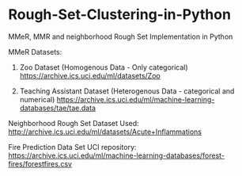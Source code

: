 # Rough-Set-Clustering-in-Python
MMeR, MMR and neighborhood Rough Set Implementation in Python

MMeR Datasets: 
1) Zoo Dataset (Homogenous Data - Only categorical)
https://archive.ics.uci.edu/ml/datasets/Zoo

2) Teaching Assistant Dataset (Heterogenous Data -  categorical and numerical)
https://archive.ics.uci.edu/ml/machine-learning-databases/tae/tae.data

Neighborhood Rough Set Dataset Used:
http://archive.ics.uci.edu/ml/datasets/Acute+Inflammations

Fire Prediction Data Set UCI repository:
https://archive.ics.uci.edu/ml/machine-learning-databases/forest-fires/forestfires.csv
